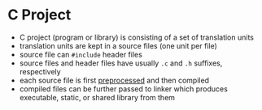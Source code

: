 # C Project

* C project (program or library) is consisting of a set of translation units
* translation units are kept in a source files (one unit per file)
* source file can `#include` header files
* source files and header files have usually `.c` and `.h` suffixes,
  respectively
* each source file is first [preprocessed](preprocessor.md) and then compiled
* compiled files can be further passed to linker which produces executable,
  static, or shared library from them
